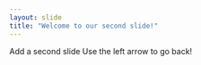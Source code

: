 ```yaml
---
layout: slide
title: "Welcome to our second slide!"
---
```

Add a second slide
Use the left arrow to go back!
